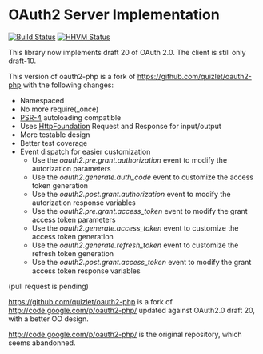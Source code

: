 OAuth2 Server Implementation
============================

[![Build Status](https://secure.travis-ci.org/FriendsOfSymfony/oauth2-php.png?branch=master)](http://travis-ci.org/FriendsOfSymfony/oauth2-php)
[![HHVM Status](http://hhvm.h4cc.de/badge/FriendsOfSymfony/oauth2-php.svg)](http://hhvm.h4cc.de/package/FriendsOfSymfony/oauth2-php)

This library now implements draft 20 of OAuth 2.0.
The client is still only draft-10.

This version of oauth2-php is a fork of https://github.com/quizlet/oauth2-php with the following changes:

 - Namespaced
 - No more require(_once)
 - [PSR-4](https://github.com/php-fig/fig-standards/blob/master/accepted/PSR-4-autoloader.md) autoloading compatible
 - Uses [HttpFoundation](https://github.com/symfony/HttpFoundation) Request and Response for input/output
 - More testable design
 - Better test coverage
 - Event dispatch for easier customization
   - Use the *oauth2.pre.grant.authorization* event to modify the autorization parameters
   - Use the *oauth2.generate.auth_code* event to customize the access token generation
   - Use the *oauth2.post.grant.authorization* event to modify the autorization response variables
   - Use the *oauth2.pre.grant.access_token* event to modify the grant access token parameters
   - Use the *oauth2.generate.access_token* event to customize the access token generation
   - Use the *oauth2.generate.refresh_token* event to customize the refresh token generation
   - Use the *oauth2.post.grant.access_token* event to modify the grant access token response variables
   
(pull request is pending)

https://github.com/quizlet/oauth2-php is a fork of http://code.google.com/p/oauth2-php/ updated against OAuth2.0 draft
20, with a better OO design.

http://code.google.com/p/oauth2-php/ is the original repository, which seems abandonned.
